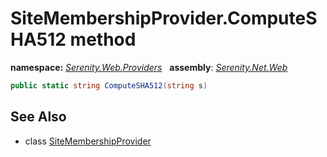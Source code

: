 # SiteMembershipProvider.ComputeSHA512 method
**namespace:** *[Serenity.Web.Providers](../../README.md#serenity.web.providers-namespace)*   **assembly**: *[Serenity.Net.Web](../../README.md)*

```csharp
public static string ComputeSHA512(string s)
```

## See Also

* class [SiteMembershipProvider](../SiteMembershipProvider.md)